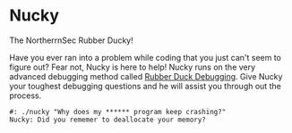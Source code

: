 # Nucky
The NortherrnSec Rubber Ducky!

Have you ever ran into a problem while coding that you just can't seem to figure out? Fear not, Nucky is here to help! Nucky runs on the very advanced debugging method called [Rubber Duck Debugging](https://en.wikipedia.org/wiki/Rubber_duck_debugging). Give Nucky your toughest debugging questions and he will assist you through out the process.

```
#: ./nucky "Why does my ****** program keep crashing?"
Nucky: Did you rememer to deallocate your memory?
```
